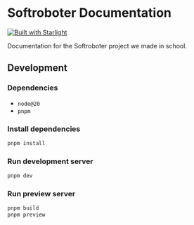 # Softroboter Documentation

[![Built with Starlight](https://astro.badg.es/v2/built-with-starlight/tiny.svg)](https://starlight.astro.build)

Documentation for the Softroboter project we made in school.

## Development

### Dependencies

- `node@20`
- `pnpm`

### Install dependencies

```bash
pnpm install
```

### Run development server

```bash
pnpm dev
```

### Run preview server

```bash
pnpm build
pnpm preview
```
